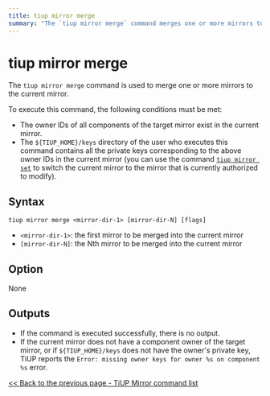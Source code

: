 ```yaml
---
title: tiup mirror merge
summary: "The `tiup mirror merge` command merges one or more mirrors to the current mirror. Conditions for execution include existing owner IDs and corresponding private keys."
---
```


# tiup mirror merge

The `tiup mirror merge` command is used to merge one or more mirrors to the current mirror.

To execute this command, the following conditions must be met:

- The owner IDs of all components of the target mirror exist in the current mirror.
- The `${TIUP_HOME}/keys` directory of the user who executes this command contains all the private keys corresponding to the above owner IDs in the current mirror (you can use the command [`tiup mirror set`](/tiup/tiup-command-mirror-set.md) to switch the current mirror to the mirror that is currently authorized to modify).

## Syntax

```shell
tiup mirror merge <mirror-dir-1> [mirror-dir-N] [flags]
```

- `<mirror-dir-1>`: the first mirror to be merged into the current mirror
- `[mirror-dir-N]`: the Nth mirror to be merged into the current mirror

## Option

None

## Outputs

- If the command is executed successfully, there is no output.
- If the current mirror does not have a component owner of the target mirror, or if `${TIUP_HOME}/keys` does not have the owner's private key, TiUP reports the `Error: missing owner keys for owner %s on component %s` error.

[<< Back to the previous page - TiUP Mirror command list](/tiup/tiup-command-mirror.md#command-list)
